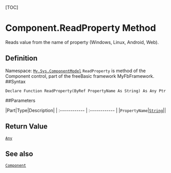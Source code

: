[TOC]
# Component.ReadProperty Method
Reads value from the name of property (Windows, Linux, Android, Web).
## Definition
Namespace: [`My.Sys.ComponentModel`](My.Sys.ComponentModel.md)
`ReadProperty` is method of the Component control, part of the freeBasic framework MyFbFramework.
##Syntax
```freeBasic
Declare Function ReadProperty(ByRef PropertyName As String) As Any Ptr
```

##Parameters

|Part|Type|Description|
| :------------ | :------------ |
|`PropertyName`|[`String`]("https://www.freebasic.net/wiki/KeyPgString")||

## Return Value
[`Any`]("https://www.freebasic.net/wiki/KeyPgAny")
## See also
[`Component`](Component.md)

